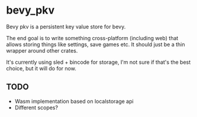 # bevy_pkv

Bevy pkv is a persistent key value store for bevy.

The end goal is to write something cross-platform (including web) that allows
storing things like settings, save games etc. It should just be a thin wrapper
around other crates.

It's currently using sled + bincode for storage, I'm not sure if that's the best
choice, but it will do for now.

## TODO

- Wasm implementation based on localstorage api
- Different scopes?
